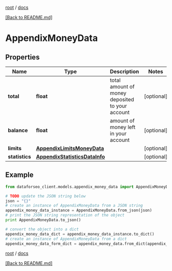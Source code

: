 [root](./../ "root") / [docs](./ "docs")

[[Back to README.md]](./../README.md "[Back to README.md]")

# AppendixMoneyData

## Properties

Name | Type | Description | Notes
------------ | ------------- | ------------- | -------------
**total** | **float** | total amount of money deposited to your account | [optional]
**balance** | **float** | amount of money left in your account | [optional]
**limits** | [**AppendixLimitsMoneyData**](AppendixLimitsMoneyData.md) |  | [optional]
**statistics** | [**AppendixStatisticsDataInfo**](AppendixStatisticsDataInfo.md) |  | [optional]

## Example

```python
from dataforseo_client.models.appendix_money_data import AppendixMoneyData

# TODO update the JSON string below
json = "{}"
# create an instance of AppendixMoneyData from a JSON string
appendix_money_data_instance = AppendixMoneyData.from_json(json)
# print the JSON string representation of the object
print AppendixMoneyData.to_json()

# convert the object into a dict
appendix_money_data_dict = appendix_money_data_instance.to_dict()
# create an instance of AppendixMoneyData from a dict
appendix_money_data_form_dict = appendix_money_data.from_dict(appendix_money_data_dict)
```

  

[root](./../ "root") / [docs](./ "docs")

[[Back to README.md]](./../README.md "[Back to README.md]")